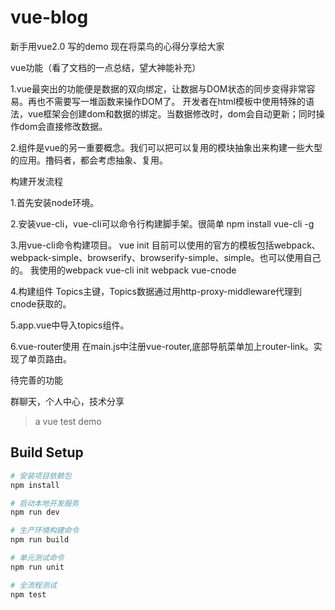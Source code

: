 # vue-blog
新手用vue2.0 写的demo 
现在将菜鸟的心得分享给大家   

vue功能（看了文档的一点总结，望大神能补充）

1.vue最突出的功能便是数据的双向绑定，让数据与DOM状态的同步变得非常容易。再也不需要写一堆函数来操作DOM了。
开发者在html模板中使用特殊的语法，vue框架会创建dom和数据的绑定。当数据修改时，dom会自动更新；同时操作dom会直接修改数据。

2.组件是vue的另一重要概念。我们可以把可以复用的模块抽象出来构建一些大型的应用。撸码者，都会考虑抽象、复用。

构建开发流程

1.首先安装node环境。

2.安装vue-cli，vue-cli可以命令行构建脚手架。很简单
npm install vue-cli -g

3.用vue-cli命令构建项目。
vue init <template-name><project-name>
目前可以使用的官方的模板包括webpack、webpack-simple、browserify、browserify-simple、simple。也可以使用自己的。
我使用的webpack
vue-cli init webpack vue-cnode

4.构建组件
Topics主键，Topics数据通过用http-proxy-middleware代理到cnode获取的。

5.app.vue中导入topics组件。

6.vue-router使用
在main.js中注册vue-router,底部导航菜单加上router-link。实现了单页路由。

待完善的功能

群聊天，个人中心，技术分享

> a vue test demo

## Build Setup

``` bash
# 安装项目依赖包
npm install

# 启动本地开发服务
npm run dev

# 生产环境构建命令
npm run build

# 单元测试命令
npm run unit

# 全流程测试
npm test
```



